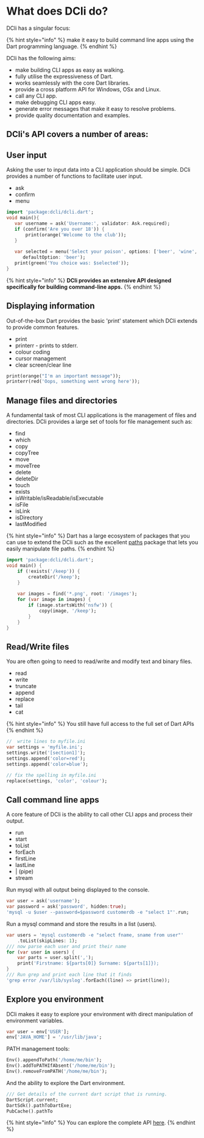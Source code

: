 # What does DCli do?

DCli has a singular focus:

{% hint style="info" %}
make it easy to build command line apps using the Dart programming language.
{% endhint %}

DCli has the following aims:

* make building CLI apps as easy as walking.
* fully utilise the expressiveness of Dart.
* works seamlessly with the core Dart libraries.
* provide a cross platform API for Windows, OSx and Linux.
* call any CLI app.
* make debugging CLI apps easy.
* generate error messages that make it easy to resolve problems.
* provide quality documentation and examples.

## DCli's API covers a number of areas:

## User input

Asking the user to input data into a CLI application should be simple. DCli provides a number of functions to facilitate user input.

* ask
* confirm
* menu

```dart
import 'package:dcli/dcli.dart';
void main(){
   var username = ask('Username:', validator: Ask.required);
   if (confirm('Are you over 18')) {
       print(orange('Welcome to the club'));
   }
   
   var selected = menu('Select your poison', options: ['beer', 'wine', 'spirits']
      defaultOption: 'beer');
   print(green('You choice was: $selected'));
}
```

{% hint style="info" %}
**DCli provides an extensive API designed specifically for building command-line apps.**
{% endhint %}

## Displaying information

Out-of-the-box Dart provides the basic 'print' statement which DCli extends to provide common features.

* print
* printerr - prints to stderr.
* colour coding
* cursor management
* clear screen/clear line

```dart
print(orange("I'm an important message"));
printerr(red('Oops, something went wrong here'));
```

## Manage files and directories

A fundamental task of most CLI applications is the management of files and directories. DCli provides a large set of tools for file management such as:

* find
* which
* copy
* copyTree
* move
* moveTree
* delete
* deleteDir
* touch
* exists
* isWritable/isReadable/isExecutable
* isFile
* isLink
* isDirectory
* lastModified

{% hint style="info" %}
Dart has a large ecosystem of packages that you can use to extend the DCli such as the excellent [paths](https://pub.dev/packages/path) package that lets you easily manipulate file paths.
{% endhint %}

```dart
import 'package:dcli/dcli.dart';
void main() {
    if (!exists('/keep')) {
        createDir('/keep');
    }
    
    var images = find('*.png', root: '/images');
    for (var image in images) {
        if (image.startsWith('nsfw')) {
            copy(image, '/keep');
        }
    }
}
```

## Read/Write files

You are often going to need to read/write and modify text and binary files.

* read
* write
* truncate
* append
* replace
* tail
* cat

{% hint style="info" %}
You still have full access to the full set of Dart APIs
{% endhint %}

```dart
//  write lines to myfile.ini
var settings = 'myfile.ini';
settings.write('[section1]');
settings.append('color=red');
settings.append('color=blue');

// fix the spelling in myfile.ini
replace(settings, 'color', 'colour');
```

## Call command line apps

A core feature of DCli is the ability to call other CLI apps and process their output.

* run
* start
* toList
* forEach
* firstLine
* lastLine
* \| (pipe)
* stream

Run mysql with all output being displayed to the console.

```dart
var user = ask('username');
var password = ask('password', hidden:true);
'mysql -u $user --password=$password customerdb -e "select 1"'.run;
```

Run a mysql command and store the results in a list (users).

```dart
var users = 'mysql customerdb -e "select fname, sname from user"'
    .toList(skipLines: 1);
/// now parse each user and print their name
for (var user in users) {
    var parts = user.split(',');
    print('Firstname: ${parts[0]} Surname: ${parts[1]});
}
/// Run grep and print each line that it finds
'grep error /var/lib/syslog'.forEach((line) => print(line));
```

## Explore you environment

DCli makes it easy to explore your environment with direct manipulation of environment variables.

```dart
var user = env['USER'];
env['JAVA_HOME'] = '/usr/lib/java';
```

PATH management tools:

```dart
Env().appendToPath('/home/me/bin');
Env().addToPATHIfAbsent('/home/me/bin');
Env().removeFromPATH('/home/me/bin');
```

And the ability to explore the Dart environment.

```dart
/// Get details of the current dart script that is running.
DartScript.current;
DartSdk().pathToDartExe;
PubCache().pathTo
```

{% hint style="info" %}
You can explore the complete API [here](https://pub.dev/documentation/dcli/latest/).
{% endhint %}
